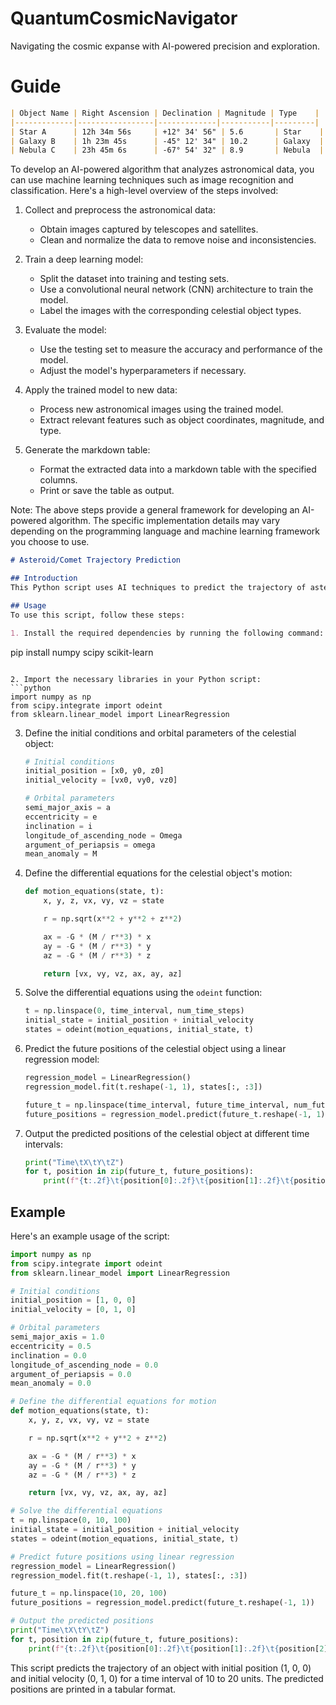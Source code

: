 # QuantumCosmicNavigator
Navigating the cosmic expanse with AI-powered precision and exploration.

# Guide 

```markdown
| Object Name | Right Ascension | Declination | Magnitude | Type    |
|-------------|-----------------|-------------|-----------|---------|
| Star A      | 12h 34m 56s     | +12° 34' 56" | 5.6       | Star    |
| Galaxy B    | 1h 23m 45s      | -45° 12' 34" | 10.2      | Galaxy  |
| Nebula C    | 23h 45m 6s      | -67° 54' 32" | 8.9       | Nebula  |
```

To develop an AI-powered algorithm that analyzes astronomical data, you can use machine learning techniques such as image recognition and classification. Here's a high-level overview of the steps involved:

1. Collect and preprocess the astronomical data:
   - Obtain images captured by telescopes and satellites.
   - Clean and normalize the data to remove noise and inconsistencies.

2. Train a deep learning model:
   - Split the dataset into training and testing sets.
   - Use a convolutional neural network (CNN) architecture to train the model.
   - Label the images with the corresponding celestial object types.

3. Evaluate the model:
   - Use the testing set to measure the accuracy and performance of the model.
   - Adjust the model's hyperparameters if necessary.

4. Apply the trained model to new data:
   - Process new astronomical images using the trained model.
   - Extract relevant features such as object coordinates, magnitude, and type.

5. Generate the markdown table:
   - Format the extracted data into a markdown table with the specified columns.
   - Print or save the table as output.

Note: The above steps provide a general framework for developing an AI-powered algorithm. The specific implementation details may vary depending on the programming language and machine learning framework you choose to use.

```markdown
# Asteroid/Comet Trajectory Prediction

## Introduction
This Python script uses AI techniques to predict the trajectory of asteroids and comets in our solar system. It takes as input the orbital parameters of the celestial object and outputs the predicted positions of the object at different time intervals.

## Usage
To use this script, follow these steps:

1. Install the required dependencies by running the following command:
   ```
   pip install numpy scipy scikit-learn
   ```

2. Import the necessary libraries in your Python script:
   ```python
   import numpy as np
   from scipy.integrate import odeint
   from sklearn.linear_model import LinearRegression
   ```

3. Define the initial conditions and orbital parameters of the celestial object:
   ```python
   # Initial conditions
   initial_position = [x0, y0, z0]
   initial_velocity = [vx0, vy0, vz0]

   # Orbital parameters
   semi_major_axis = a
   eccentricity = e
   inclination = i
   longitude_of_ascending_node = Omega
   argument_of_periapsis = omega
   mean_anomaly = M
   ```

4. Define the differential equations for the celestial object's motion:
   ```python
   def motion_equations(state, t):
       x, y, z, vx, vy, vz = state

       r = np.sqrt(x**2 + y**2 + z**2)

       ax = -G * (M / r**3) * x
       ay = -G * (M / r**3) * y
       az = -G * (M / r**3) * z

       return [vx, vy, vz, ax, ay, az]
   ```

5. Solve the differential equations using the `odeint` function:
   ```python
   t = np.linspace(0, time_interval, num_time_steps)
   initial_state = initial_position + initial_velocity
   states = odeint(motion_equations, initial_state, t)
   ```

6. Predict the future positions of the celestial object using a linear regression model:
   ```python
   regression_model = LinearRegression()
   regression_model.fit(t.reshape(-1, 1), states[:, :3])

   future_t = np.linspace(time_interval, future_time_interval, num_future_time_steps)
   future_positions = regression_model.predict(future_t.reshape(-1, 1))
   ```

7. Output the predicted positions of the celestial object at different time intervals:
   ```python
   print("Time\tX\tY\tZ")
   for t, position in zip(future_t, future_positions):
       print(f"{t:.2f}\t{position[0]:.2f}\t{position[1]:.2f}\t{position[2]:.2f}")
   ```

## Example
Here's an example usage of the script:

```python
import numpy as np
from scipy.integrate import odeint
from sklearn.linear_model import LinearRegression

# Initial conditions
initial_position = [1, 0, 0]
initial_velocity = [0, 1, 0]

# Orbital parameters
semi_major_axis = 1.0
eccentricity = 0.5
inclination = 0.0
longitude_of_ascending_node = 0.0
argument_of_periapsis = 0.0
mean_anomaly = 0.0

# Define the differential equations for motion
def motion_equations(state, t):
    x, y, z, vx, vy, vz = state

    r = np.sqrt(x**2 + y**2 + z**2)

    ax = -G * (M / r**3) * x
    ay = -G * (M / r**3) * y
    az = -G * (M / r**3) * z

    return [vx, vy, vz, ax, ay, az]

# Solve the differential equations
t = np.linspace(0, 10, 100)
initial_state = initial_position + initial_velocity
states = odeint(motion_equations, initial_state, t)

# Predict future positions using linear regression
regression_model = LinearRegression()
regression_model.fit(t.reshape(-1, 1), states[:, :3])

future_t = np.linspace(10, 20, 100)
future_positions = regression_model.predict(future_t.reshape(-1, 1))

# Output the predicted positions
print("Time\tX\tY\tZ")
for t, position in zip(future_t, future_positions):
    print(f"{t:.2f}\t{position[0]:.2f}\t{position[1]:.2f}\t{position[2]:.2f}")
```

This script predicts the trajectory of an object with initial position (1, 0, 0) and initial velocity (0, 1, 0) for a time interval of 10 to 20 units. The predicted positions are printed in a tabular format.
```
